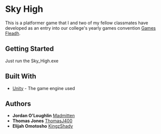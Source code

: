 # Sky High

This is a platformer game that I and two of my fellow classmates have developed as an entry into our college's yearly games convention [Games Fleadh](http://gamesfleadh.ie/).

## Getting Started

Just run the Sky_High.exe

## Built With

* [Unity](https://unity3d.com/) - The game engine used

## Authors

* **Jordan O'Loughlin** [Madmitten](https://github.com/MadMitten)
* **Thomas Jones** [ThomasJ400](https://github.com/ThomasJ400)
* **Elijah Omotosho** [KingzShady](https://github.com/KingzShady)
